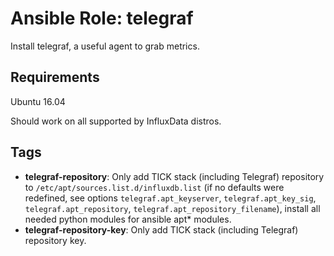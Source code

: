 # Ansible Role: telegraf

Install telegraf, a useful agent to grab metrics.

## Requirements

Ubuntu 16.04

Should work on all supported by InfluxData distros.

## Tags

- **telegraf-repository**: Only add TICK stack (including Telegraf) repository to `/etc/apt/sources.list.d/influxdb.list` (if no defaults were redefined, see options `telegraf.apt_keyserver`, `telegraf.apt_key_sig`, `telegraf.apt_repository`, `telegraf.apt_repository_filename`), install all needed python modules for ansible apt* modules.
- **telegraf-repository-key**: Only add TICK stack (including Telegraf) repository key.
